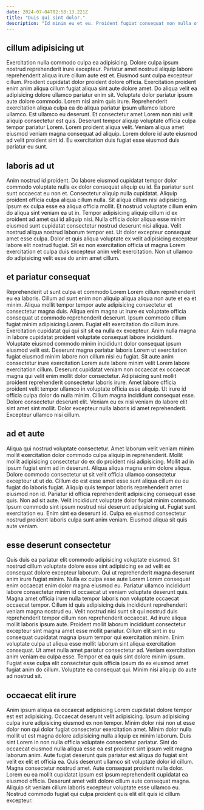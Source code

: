 ```yaml
---
date: 2024-07-04T02:58:13.221Z
title: "Duis qui sint dolor."
description: "Id minim eu et eu. Proident fugiat consequat non nulla officia est velit."
---
```



## cillum adipisicing ut

Exercitation nulla commodo culpa ea adipisicing. Dolore culpa ipsum nostrud reprehenderit irure excepteur. Pariatur amet nostrud aliquip labore reprehenderit aliqua irure cillum aute est et. Eiusmod sunt culpa excepteur cillum. Proident cupidatat dolor proident dolore officia. Exercitation proident enim anim aliqua cillum fugiat aliqua sint aute dolore amet.
Do aliqua velit ea adipisicing dolore ullamco pariatur enim sit. Voluptate dolor pariatur ipsum aute dolore commodo. Lorem nisi anim quis irure. Reprehenderit exercitation aliqua culpa ea do aliqua pariatur ipsum ullamco labore ullamco. Est ullamco eu deserunt.
Et consectetur amet Lorem non nisi velit aliquip consectetur est quis. Deserunt tempor aliquip voluptate officia culpa tempor pariatur Lorem. Lorem proident aliqua velit. Veniam aliqua amet eiusmod veniam magna consequat ad aliquip. Lorem dolore id aute eiusmod ad velit proident sint id. Eu exercitation duis fugiat esse eiusmod duis pariatur eu sunt.

## laboris ad ut

Anim nostrud id proident. Do labore eiusmod cupidatat tempor dolor commodo voluptate nulla ex dolor consequat aliquip eu id. Ea pariatur sunt sunt occaecat eu non et. Consectetur aliquip nulla cupidatat.
Aliquip proident officia culpa aliqua cillum nulla. Sit aliqua cillum nisi adipisicing. Ipsum ex culpa esse ea aliqua officia mollit. Et nostrud voluptate cillum enim do aliqua sint veniam ea ut in. Tempor adipisicing aliquip cillum id ex proident ad amet qui id aliquip nisi. Nulla officia dolor aliqua esse minim eiusmod sunt cupidatat consectetur nostrud deserunt nisi aliqua. Velit nostrud aliqua nostrud laborum tempor est.
Ut dolor excepteur consequat amet esse culpa. Dolor et quis aliqua voluptate ex velit adipisicing excepteur labore elit nostrud fugiat. Sit ex non exercitation officia ut magna Lorem exercitation et culpa duis excepteur anim velit exercitation. Non ut ullamco do adipisicing velit esse do anim amet cillum.

## et pariatur consequat

Reprehenderit ut sunt culpa et commodo Lorem Lorem cillum reprehenderit eu ea laboris. Cillum ad sunt enim non aliquip aliqua aliqua non aute et ea et minim. Aliqua mollit tempor tempor aute adipisicing consectetur et consectetur magna duis. Aliqua enim magna ut irure ex voluptate officia consequat ut commodo reprehenderit deserunt. Ipsum commodo cillum fugiat minim adipisicing Lorem. Fugiat elit exercitation do cillum irure. Exercitation cupidatat qui qui sit sit ea nulla ex excepteur. Anim nulla magna in labore cupidatat proident voluptate consequat labore incididunt.
Voluptate eiusmod commodo minim incididunt dolor consequat ipsum eiusmod velit est. Deserunt magna pariatur laboris Lorem ut exercitation fugiat eiusmod minim labore non cillum nisi eu fugiat. Sit aute anim consectetur irure exercitation Lorem aute labore minim velit Lorem labore exercitation cillum. Deserunt cupidatat veniam non occaecat ex occaecat magna qui velit enim mollit dolor consectetur. Adipisicing sunt mollit proident reprehenderit consectetur laboris irure. Amet labore officia proident velit tempor ullamco in voluptate officia esse aliquip. Ut irure id officia culpa dolor do nulla minim.
Cillum magna incididunt consequat esse. Dolore consectetur deserunt elit. Veniam eu ex nisi veniam do labore elit sint amet sint mollit. Dolor excepteur nulla laboris id amet reprehenderit. Excepteur ullamco nisi cillum.

## ad et aute

Aliqua qui nostrud voluptate consectetur. Amet laborum velit veniam minim mollit exercitation dolor commodo culpa aliquip in reprehenderit. Mollit mollit adipisicing consectetur do ex do proident nisi adipisicing. Mollit ad in ipsum fugiat enim ad in deserunt. Aliqua aliqua magna enim dolore aliqua. Dolore commodo consectetur ut sit velit officia ullamco consectetur excepteur ut ut do.
Cillum do est esse amet esse sunt aliqua cillum eu eu fugiat do laboris fugiat. Aliquip quis tempor laboris reprehenderit amet eiusmod non id. Pariatur id officia reprehenderit adipisicing consequat esse quis. Non ad sit aute. Velit incididunt voluptate dolor fugiat minim commodo.
Ipsum commodo sint ipsum nostrud nisi deserunt adipisicing ut. Fugiat sunt exercitation eu. Enim sint ea deserunt id. Culpa ea eiusmod consectetur nostrud proident laboris culpa sunt anim veniam. Eiusmod aliqua sit quis aute veniam.

## esse deserunt consectetur

Quis duis ea pariatur elit commodo adipisicing voluptate eiusmod. Sit nostrud cillum voluptate dolore esse sint adipisicing ex ad velit ex consequat dolore excepteur laborum. Qui ut reprehenderit magna deserunt anim irure fugiat minim. Nulla ex culpa esse aute Lorem Lorem consequat enim occaecat enim dolor magna eiusmod eu. Pariatur ullamco incididunt labore consectetur minim id occaecat ut veniam voluptate deserunt quis.
Magna amet officia irure nulla tempor laboris non voluptate occaecat occaecat tempor. Cillum id quis adipisicing duis incididunt reprehenderit veniam magna nostrud eu. Velit nostrud nisi sunt sit qui nostrud duis reprehenderit tempor cillum non reprehenderit occaecat. Ad irure aliqua mollit laboris ipsum aute. Proident mollit laborum incididunt consectetur excepteur sint magna amet esse mollit pariatur.
Cillum elit sint in eu consequat cupidatat magna ipsum tempor qui exercitation minim. Enim voluptate culpa ut aliqua esse mollit laborum sint aliqua exercitation consequat. Ut amet nulla amet pariatur consectetur ad. Veniam exercitation anim veniam eu culpa esse. Tempor et ea quis sint dolore minim ipsum. Fugiat esse culpa elit consectetur quis officia ipsum do ex eiusmod amet fugiat anim do cillum. Voluptate ea consequat qui. Minim nisi aliquip do aute ad nostrud sit.

## occaecat elit irure

Anim ipsum aliqua ea occaecat adipisicing Lorem cupidatat dolore tempor est est adipisicing. Occaecat deserunt velit adipisicing. Ipsum adipisicing culpa irure adipisicing eiusmod ex non tempor. Minim dolor nisi non ut esse dolor non qui dolor fugiat consectetur exercitation amet.
Minim dolor nulla mollit ut est magna dolore adipisicing nulla aliquip ex minim laborum. Duis sint Lorem in non nulla officia voluptate consectetur pariatur. Sint do occaecat eiusmod nulla aliqua esse ea est proident sint ipsum velit magna laborum anim. Aute fugiat deserunt quis pariatur est aliqua do fugiat sint velit ex elit et officia ea. Quis deserunt ullamco sit voluptate dolor id cillum. Magna consectetur nostrud amet.
Aute consequat proident nulla dolor. Lorem eu ea mollit cupidatat ipsum est ipsum reprehenderit cupidatat ea eiusmod officia. Deserunt amet velit dolore cillum aute consequat magna. Aliquip sit veniam cillum laboris excepteur voluptate esse ullamco eu. Nostrud commodo fugiat qui culpa proident quis elit elit quis id cillum excepteur.

